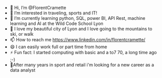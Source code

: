 - 👋 Hi, I’m @FlorentCramette
- 👀 I’m interested in traveling, sports and IT!
- 🌱 I’m currently learning python, SQL, power BI, API Rest, machine learning and AI at the Wild Code School Lyon
- 💞️ I love my beautiful city of Lyon and I love going to the mountains to ski, or walk
- 📫 How to reach me https://www.linkedin.com/in/florentcramette/
- 😄 I can easily work full or part time from home
- ⚡ Fun fact: I started computing with basic and a to7 70, a long time ago ;-)
- 🚀After many years in sport and retail i'm looking for a new career as a data analyst
<!---
FlorentCramette/FlorentCramette is a ✨ special ✨ repository because its `README.md` (this file) appears on your GitHub profile.
You can click the Preview link to take a look at your changes.
--->
